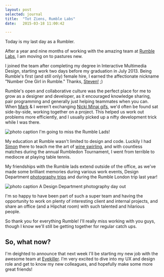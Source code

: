```yaml
---
layout: post
selected: journal
title:  "Tot Ziens, Rumble Labs"
date:   2015-03-18 11:00:42

---
```


Today is my last day as a Rumbler.

After a year and nine months of working with the amazing team at [Rumble Labs](http://rumblelabs.com), I am moving on to pastures new.

I joined the team after completing my degree in Interactive Multimedia Design, starting work two days before my graduation in July 2013. Being Rumble's first (and still only) female hire, I earned the affectionate nickname "Number One Girl in Rumble." Thanks, [Steven!](http://rumblelabs.com/about/steven-hylands/) ;)

Rumble's open and collaborative culture was the perfect place for me to grow as a designer and developer, as it encouraged knowledge sharing, pair programming and generally just helping teammates when you can. When [Mark](http://rumblelabs.com/about/mark-leetch/) & I weren't exchanging [Nicki Minaj gifs](http://gfycat.com/SplendidSimpleHackee), we'd often be found sat side-by-side, working together on a project. This helped us work out problems more efficiently, and I usually picked up a nifty development trick while I was there.


![photo caption](../../img/blog/rumble-lads-selfie.jpg "The Rumble Lads")
<span class="caption">I'm going to miss the Rumble Lads!</span>


My education at Rumble wasn't limited to design and code. Luckily I had [Simon](http://rumblelabs.com/about/simon-hamilton/) there to teach me the art of [wine swirling](https://instagram.com/p/cOrrG0i1Rq/), and with countless matches during the annual Rumbledon Tournament, I went from terrible to mediocre at playing table tennis.

My friendships with the Rumble lads extend outside of the office, as we've made some brilliant memories during various work events, Design Department [photography trips](https://melissakeizer.exposure.co/designers-explorers) and during the Rumble London trip last year!

![photo caption](../../img/blog/design-dept-photography-trip.jpg "Design Department Photography trip")
<span class="caption">A Design Department photography day out</span>

I'm so happy to have been part of such a super team and having the opportunity to work on plenty of interesting client and internal projects, and share an office (and a Hipchat room) with such talented and hilarious people.

So thank you for everything Rumble! I'll really miss working with you guys, though I know we'll still be getting together for regular catch ups.


## So, what now?

I'm deighted to announce that next week I'll be starting my new job with the awesome team at [Eyekiller](https://www.eyekiller.com/). I'm very excited to dive into my UX and design role and get to know my new colleagues, and hopefully make some more great friends!


